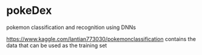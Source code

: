 # pokeDex
pokemon classification and recognition using DNNs

https://www.kaggle.com/lantian773030/pokemonclassification
contains the data that can be used as the training set
